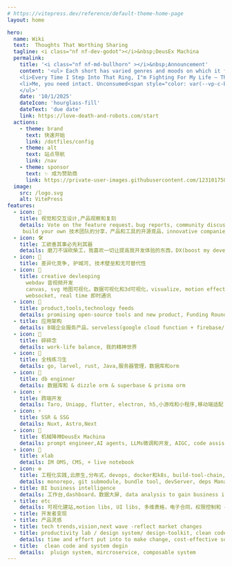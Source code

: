 ```yaml
---
# https://vitepress.dev/reference/default-theme-home-page
layout: home

hero:
  name: Wiki
  text:  Thoughts That Worthing Sharing
  tagline: <i class="nf nf-dev-godot"></i>&nbsp;DeusEx Machina
  permalink:
    title: '<i class="nf nf-md-bullhorn" ></i>&nbsp;Announcement'
    content: '<ul> Each short has varied genres and moods on which it focus. <span style="color: var(--vp-c-brand-3); font-weight: bold;">Genre Roulette</span>
    <li>Every Time I Step Into That Ring, I"m Fighting For My Life – That Fear Is My Edge. <span style="color: var(--vp-c-brand-3); font-weight: bold;"> Sonnie </span></li>
    <li>Me, you need intact. Unconsumed<span style="color: var(--vp-c-brand-3); font-weight: bold;"> Anti-Hero</span></li>
    </ul>'
    date: '10/1/2025'
    dateIcon: 'hourglass-fill'
    dateText: 'due date'
    link: https://love-death-and-robots.com/start
  actions:
    - theme: brand
      text: 快速开始
      link: /dotfiles/config
    - theme: alt
      text: 站点导航
      link: /nav
    - theme: sponsor
      text: ✨ 成为赞助商
      link: https://private-user-images.githubusercontent.com/123101750/398915214-d433001b-a0ce-433b-bde8-af192451af2d.png?jwt=eyJhbGciOiJIUzI1NiIsInR5cCI6IkpXVCJ9.eyJpc3MiOiJnaXRodWIuY29tIiwiYXVkIjoicmF3LmdpdGh1YnVzZXJjb250ZW50LmNvbSIsImtleSI6ImtleTUiLCJleHAiOjE3MzkyMDk4NzMsIm5iZiI6MTczOTIwOTU3MywicGF0aCI6Ii8xMjMxMDE3NTAvMzk4OTE1MjE0LWQ0MzMwMDFiLWEwY2UtNDMzYi1iZGU4LWFmMTkyNDUxYWYyZC5wbmc_WC1BbXotQWxnb3JpdGhtPUFXUzQtSE1BQy1TSEEyNTYmWC1BbXotQ3JlZGVudGlhbD1BS0lBVkNPRFlMU0E1M1BRSzRaQSUyRjIwMjUwMjEwJTJGdXMtZWFzdC0xJTJGczMlMkZhd3M0X3JlcXVlc3QmWC1BbXotRGF0ZT0yMDI1MDIxMFQxNzQ2MTNaJlgtQW16LUV4cGlyZXM9MzAwJlgtQW16LVNpZ25hdHVyZT02OWY0MDkzOTQ3NmViMGRkZWI3ZGI5ZGJmMTdmZmM0N2MzMzMwMTQ0MTFmZWYzZTkxZTNlM2U0NmU5MzY2MzY3JlgtQW16LVNpZ25lZEhlYWRlcnM9aG9zdCJ9.SXezLQcFSntaoMFTDPgko6BcdjATlBpoMlHqPI4i-xY
  image:
    src: /logo.svg
    alt: VitePress
features:
  - icon: 🚀
    title: 视觉和交互设计,产品观察和复刻
    details: Vote on the feature request，bug reports, community discussion for support, look into codebase,
     build your own 技术团队的分享，产品和工具的开源竞品，innovative companies，awesome products, vendor, 中大型项目的架构和落，一切让我感兴趣的东西,
  - icon: 🛠️
    title: 工欲善其事必先利其器
    details: 磨刀不误砍柴工，我喜欢一切让提高我开发体验的东西，DX(boost my developer experience), congnitive load
  - icon: 🫣
    title: 差异化竞争, 护城河, 技术壁垒和无可替代性
  - icon: 🫣
    title: creative devleoping
      webdav 音视频开发
      canvas, svg 地图可视化，数据可视化和3d可视化，visualize, motion effect, animated-component
      websocket, real time 即时通讯
  - icon: 🧩
    title: product,tools,technology feeds
    details: promising open-source tools and new product, Funding Rounds - startup to Fortune 1000, product, team, company, org, conf
  - title: 应用架构
    details: B端企业服务产品，serveless(google cloud function + firebase/superbase + netlify/vercel), micro service, event-driven arch, cloud-native
  - icon: 🍵
    title: 碎碎念
    details: work-life balance, 我的精神世界
  - icon: 🧠
    title: 全栈练习生
    details: go, larvel, rust, Java,服务器管理，数据库和orm
  - icon: 🧠
    title: db enginner
    details: 数据库和 & dizzle orm & superbase & prisma orm
  - icon: ⚡
    title: 跨端开发
    details: Taro, Uniapp, flutter, electron, h5,小游戏和小程序,移动端适配
  - icon: ⚡
    title: SSR & SSG
    details: Nuxt, Astro,Next
  - icon: 🤖
    title: 机械降神DeusEx Machina
    details: prompt engineer,AI agents, LLMs微调和开发, AIGC, code assistant，AI automation/RAGS, mcp,cline,langchain,dify
  - icon: 🧪
    title: xlab
    details: IM OMS, CMS, + live notebook
  - icon: ⚙️
    title: 工程化实践,云原生,分布式，devops, docker和k8s, build-tool-chain, devops, ITops, SecOps
    details: monorepo, git submodule, bundle tool, devServer, deps Management
  - title: BI business intelligence
    details: 工作台,dashboard，数据大屏, data analysis to gain business insights
  - title: etc
    details: 可视化建站,motion libs, UI libs, 多维表格，电子合同，权限控制和 oauth,SSO login, 视频会议，短视频和直播,基于大模型的开源知识库问答系统, 法大大，腾讯电子签,万维广告, web3 sass, social media,
  - title: 开发者变现
  - title: 产品灵感
  - title: tech trends,vision,next wave -reflect market changes
  - title: productivity lab / design system/ design-toolkit, clean code and system degin -
    details: time and effort put into to make change, cost-effective solution,  return on investment, plugi
  - title:  clean code and system degin
    details:  pluign system, mircroservice, composable system
---
```


<HomeUnderline/>
